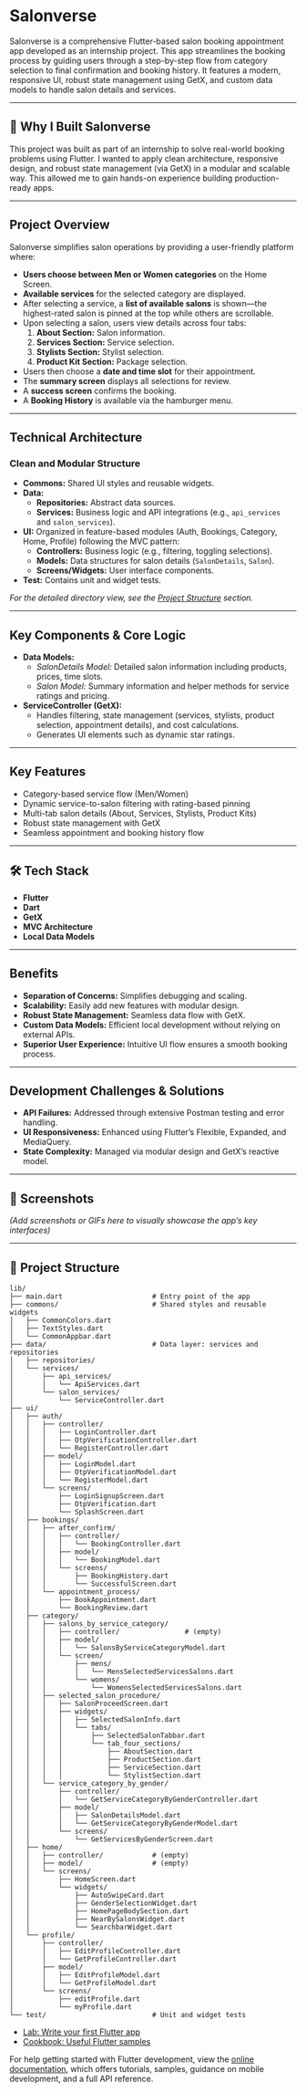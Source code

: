 
# Salonverse

Salonverse is a comprehensive Flutter-based salon booking appointment app developed as an internship project. This app streamlines the booking process by guiding users through a step-by-step flow from category selection to final confirmation and booking history. It features a modern, responsive UI, robust state management using GetX, and custom data models to handle salon details and services.

---

## 🙌 Why I Built Salonverse

This project was built as part of an internship to solve real-world booking problems using Flutter. I wanted to apply clean architecture, responsive design, and robust state management (via GetX) in a modular and scalable way. This allowed me to gain hands-on experience building production-ready apps.

---

## Project Overview

Salonverse simplifies salon operations by providing a user-friendly platform where:

- **Users choose between Men or Women categories** on the Home Screen.
- **Available services** for the selected category are displayed.
- After selecting a service, a **list of available salons** is shown—the highest-rated salon is pinned at the top while others are scrollable.
- Upon selecting a salon, users view details across four tabs:
  1. **About Section:** Salon information.
  2. **Services Section:** Service selection.
  3. **Stylists Section:** Stylist selection.
  4. **Product Kit Section:** Package selection.
- Users then choose a **date and time slot** for their appointment.
- The **summary screen** displays all selections for review.
- A **success screen** confirms the booking.
- A **Booking History** is available via the hamburger menu.

---

## Technical Architecture

### Clean and Modular Structure

- **Commons:** Shared UI styles and reusable widgets.
- **Data:**  
  - **Repositories:** Abstract data sources.
  - **Services:** Business logic and API integrations (e.g., `api_services` and `salon_services`).
- **UI:** Organized in feature-based modules (Auth, Bookings, Category, Home, Profile) following the MVC pattern:
  - **Controllers:** Business logic (e.g., filtering, toggling selections).
  - **Models:** Data structures for salon details (`SalonDetails`, `Salon`).
  - **Screens/Widgets:** User interface components.
- **Test:** Contains unit and widget tests.

*For the detailed directory view, see the [Project Structure](#-project-structure) section.*

---

## Key Components & Core Logic

- **Data Models:**  
  - *SalonDetails Model:* Detailed salon information including products, prices, time slots.
  - *Salon Model:* Summary information and helper methods for service ratings and pricing.
- **ServiceController (GetX):**  
  - Handles filtering, state management (services, stylists, product selection, appointment details), and cost calculations.
  - Generates UI elements such as dynamic star ratings.

---

## Key Features

- Category-based service flow (Men/Women)
- Dynamic service-to-salon filtering with rating-based pinning
- Multi-tab salon details (About, Services, Stylists, Product Kits)
- Robust state management with GetX
- Seamless appointment and booking history flow

---

## 🛠️ Tech Stack

- **Flutter**
- **Dart**
- **GetX**
- **MVC Architecture**
- **Local Data Models**

---

## Benefits

- **Separation of Concerns:** Simplifies debugging and scaling.
- **Scalability:** Easily add new features with modular design.
- **Robust State Management:** Seamless data flow with GetX.
- **Custom Data Models:** Efficient local development without relying on external APIs.
- **Superior User Experience:** Intuitive UI flow ensures a smooth booking process.

---

## Development Challenges & Solutions

- **API Failures:** Addressed through extensive Postman testing and error handling.
- **UI Responsiveness:** Enhanced using Flutter’s Flexible, Expanded, and MediaQuery.
- **State Complexity:** Managed via modular design and GetX’s reactive model.

---

## 📸 Screenshots

*(Add screenshots or GIFs here to visually showcase the app’s key interfaces)*

---


## 📂 Project Structure

```
lib/
├── main.dart                      # Entry point of the app
├── commons/                       # Shared styles and reusable widgets
│   ├── CommonColors.dart
│   ├── TextStyles.dart
│   └── CommonAppbar.dart
├── data/                          # Data layer: services and repositories
│   ├── repositories/
│   └── services/
│       ├── api_services/
│       │   └── ApiServices.dart
│       └── salon_services/
│           └── ServiceController.dart
├── ui/
│   ├── auth/
│   │   ├── controller/
│   │   │   ├── LoginController.dart
│   │   │   ├── OtpVerificationController.dart
│   │   │   └── RegisterController.dart
│   │   ├── model/
│   │   │   ├── LoginModel.dart
│   │   │   ├── OtpVerificationModel.dart
│   │   │   └── RegisterModel.dart
│   │   └── screens/
│   │       ├── LoginSignupScreen.dart
│   │       ├── OtpVerification.dart
│   │       └── SplashScreen.dart
│   ├── bookings/
│   │   ├── after_confirm/
│   │   │   ├── controller/
│   │   │   │   └── BookingController.dart
│   │   │   ├── model/
│   │   │   │   └── BookingModel.dart
│   │   │   └── screens/
│   │   │       ├── BookingHistory.dart
│   │   │       └── SuccessfulScreen.dart
│   │   └── appointment_process/
│   │       ├── BookAppointment.dart
│   │       └── BookingReview.dart
│   ├── category/
│   │   ├── salons_by_service_category/
│   │   │   ├── controller/                # (empty)
│   │   │   ├── model/
│   │   │   │   └── SalonsByServiceCategoryModel.dart
│   │   │   └── screen/
│   │   │       ├── mens/
│   │   │       │   └── MensSelectedServicesSalons.dart
│   │   │       └── womens/
│   │   │           └── WomensSelectedServicesSalons.dart
│   │   ├── selected_salon_procedure/
│   │   │   ├── SalonProceedScreen.dart
│   │   │   ├── widgets/
│   │   │   │   ├── SelectedSalonInfo.dart
│   │   │   │   └── tabs/
│   │   │   │       ├── SelectedSalonTabbar.dart
│   │   │   │       └── tab_four_sections/
│   │   │   │           ├── AboutSection.dart
│   │   │   │           ├── ProductSection.dart
│   │   │   │           ├── ServiceSection.dart
│   │   │   │           └── StylistSection.dart
│   │   └── service_category_by_gender/
│   │       ├── controller/
│   │       │   └── GetServiceCategoryByGenderController.dart
│   │       ├── model/
│   │       │   ├── SalonDetailsModel.dart
│   │       │   └── GetServiceCategoryByGenderModel.dart
│   │       └── screens/
│   │           └── GetServicesByGenderScreen.dart
│   ├── home/
│   │   ├── controller/            # (empty)
│   │   ├── model/                 # (empty)
│   │   └── screens/
│   │       ├── HomeScreen.dart
│   │       └── widgets/
│   │           ├── AutoSwipeCard.dart
│   │           ├── GenderSelectionWidget.dart
│   │           ├── HomePageBodySection.dart
│   │           ├── NearBySalonsWidget.dart
│   │           └── SearchbarWidget.dart
│   └── profile/
│       ├── controller/
│       │   ├── EditProfileController.dart
│       │   └── GetProfileController.dart
│       ├── model/
│       │   ├── EditProfileModel.dart
│       │   └── GetProfileModel.dart
│       └── screens/
│           ├── editProfile.dart
│           └── myProfile.dart
└── test/                          # Unit and widget tests
```


- [Lab: Write your first Flutter app](https://docs.flutter.dev/get-started/codelab)
- [Cookbook: Useful Flutter samples](https://docs.flutter.dev/cookbook)

For help getting started with Flutter development, view the
[online documentation](https://docs.flutter.dev/), which offers tutorials,
samples, guidance on mobile development, and a full API reference.
